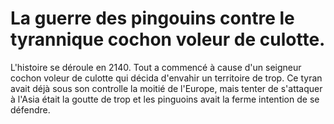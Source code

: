 # La guerre des pingouins contre le tyrannique cochon voleur de culotte.

L'histoire se déroule en 2140.
Tout a commencé à cause d'un seigneur cochon voleur de culotte qui décida d'envahir un territoire de trop.
Ce tyran avait déjà sous son controlle la moitié de l'Europe, mais tenter de s'attaquer à l'Asia était la goutte de trop et les pinguoins avait la ferme intention de se défendre.

